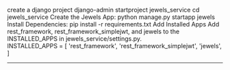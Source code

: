 create a django project
    django-admin startproject jewels_service
    cd jewels_service
Create the Jewels App:
    python manage.py startapp jewels
Install Dependencies:
    pip install -r requirements.txt
Add Installed Apps
    Add rest_framework, rest_framework_simplejwt, and jewels to the INSTALLED_APPS in jewels_service/settings.py.    
    INSTALLED_APPS = [
        'rest_framework',
        'rest_framework_simplejwt',
        'jewels',
    ]

    
******************